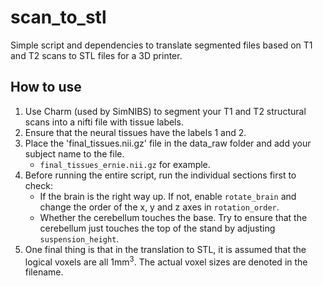 # scan_to_stl
Simple script and dependencies to translate segmented files based on T1 and T2 scans to STL files for a 3D printer.


## How to use
1. Use Charm (used by SimNIBS) to segment your T1 and T2 structural scans into a nifti file with tissue labels.
2. Ensure that the neural tissues have the labels 1 and 2.
3. Place the 'final_tissues.nii.gz' file in the data_raw folder and add your subject name to the file. 
	- `final_tissues_ernie.nii.gz` for example.
4. Before running the entire script, run the individual sections first to check:
	- If the brain is the right way up. If not, enable `rotate_brain` and change the order of the x, y and z axes in `rotation_order`.
	- Whether the cerebellum touches the base. Try to ensure that the cerebellum just touches the top of the stand by adjusting `suspension_height`.
5. One final thing is that in the translation to STL, it is assumed that the logical voxels are all 1mm<sup>3</sup>. The actual voxel sizes are denoted in the filename.
